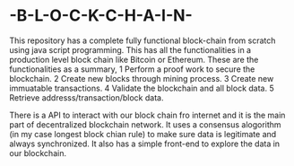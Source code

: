 # -B-L-O-C-K-C-H-A-I-N-
This repository has a complete fully functional block-chain from scratch using java script programming. This has all the functionalities in a production level block chain like Bitcoin or Ethereum. 
These are the functionalities as a summary,
  1 Perform a proof work to secure the blockchain.
  2 Create new blocks through mining process.
  3 Create new immuatable transactions.
  4 Validate the blockchain and all block data.
  5 Retrieve addresss/transaction/block data.

There is a API to interact with our block chain fro internet and it is the main part of decentralized blockchain network. It uses a consensus alogorithm (in my case longest block chian rule) to make sure 
data is legitimate and always synchronized. It also has a simple front-end to explore the data in our blockchain.



